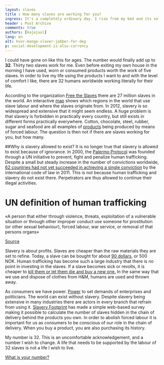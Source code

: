 ```yaml
---
layout: slaves
title : How many slaves are working for you?
ingress: It's a completely ordinary day. I rise from my bed and its soft, comfortable bedding—one slave. I take a shower and wash up with soap and shampoo—two slaves. I put on some lotion, do my makeup and put on some perfume—three slaves. It is cold outside. I dress up in clothes made from both wool and cotton—four slaves. I eat breakfast and have a cup of coffee—five slaves.  
header : Post Archive
comments: true
authors: [kajajuul]
lang: en
alt: hvor-mange-slaver-jobber-for-deg
p: social-development-is-also-currency
---
```


I could have gone on like this for ages. The number would finally add up to **32**. Thirty two slaves work for me.  Even before exiting my own house in the morning I have used, worn or consumed products worth the work of five slaves. In order to live my life using the products I want to and with the level of comfort I like, there are 32 humans worldwide working literally for their life.   

According to the organization [Free the Slaves](https://www.freetheslaves.net/SSLPage.aspx) there are 27 million slaves in the world. An interactive [map](https://www.freetheslaves.net/SSLPage.aspx?pid=375) shows which regions in the world that use slave labour and where the slaves originate from. In 2012, slavery is so widespread and extensive that it might seem endless. A huge problem is that slavery is forbidden in practically every country, but still exists in different forms practically everywhere. Cotton, chocolate, steel, rubber, sugar and seafood are all examples of [products](http://www.dol.gov/ilab/programs/ocft/pdf/2009tvpra.pdf) being produced by means of forced labour. The question is then not if there are slaves working for you, but how many.

##Why is slavery allowed to exist? 
It is no longer true that slavery is allowed to exist because of ignorance. In 2000, the [Palermo Protocol](http://hvorhenderdet.nupi.no/Fakta/Palermo-protokollen-HHD06-08) was founded through a UN initiative to prevent, fight and penalize human trafficking. Despite a small but steady increase in the number of convictions worldwide, [62 countries had not yet succeeded in achieving a single conviction](http://iipdigital.usembassy.gov/st/english/texttrans/2011/06/20110627161432su0.9213787.html#axzz2Cx9b8GNf) by the international code of law in 2011. This is not because human trafficking and slavery do not exist there. Perpetrators are thus allowed to continue their illegal activities.

<div class="faktaboks">
<h1>UN definition of human trafficking</h1>
<p>«A person that either through violence, threats, exploitation of a vulnerable situation or through other improper conduct use someone for prostitution (or other sexual behaviour), forced labour, war service, or removal of that persons organs»</p>
<p><a href="http://hvorhenderdet.nupi.no/Fakta/Palermo-protokollen-HHD06-08">Source</a></p>
</div>

Slavery is about profits. Slaves are cheaper than the raw materials they are set to refine. Today, a slave can be bought for about [90 dollars](http://www.freetheslaves.net/Document.Doc?id=37), or 500 NOK. Human trafficking has become such a large industry that there is no point in investing in the slaves. If a slave becomes sick or revolts, it is cheaper to [kill them or let them die and buy a new one.](https://www.freetheslaves.net/SSLPage.aspx?pid=301) In the same way that we use and dispose of clothes from H&M, humans are used and thrown away.

As consumers we have power. [Power](http://slaveryfootprint.org/about/#getapp) to set demands of enterprises and politicians. The world can exist without slavery. Despite slavery being extensive in many industries there are actors in every branch that refrain from using it. [Slavery Footprint](http://slaveryfootprint.org/) has made a simple web-based survey making it possible to calculate the number of slaves hidden in the chain of delivery behind the products you own. In order to abolish forced labour it is important for us as consumers to be conscious of our role in the chain of delivery. When you buy a product, you are also purchasing its history.  

My number is 32. This is an uncomfortable acknowledgement, and a number I wish to change. A life that needs to be supported by the labour of 32 slaves is not a life I wish to live.


[What is your number?](http://slaveryfootprint.org/)

